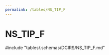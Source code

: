 ```yaml
---
permalink: /tables/NS_TIP_F
---
```

# NS_TIP_F
<!-- SPDX-License-Identifier: MPL-2.0 -->

<!-- ATTENTION : Ne pas supprimer ou modifier la ligne ci-dessous -->
#include "tables/.schemas/DCIRS/NS_TIP_F.md"
<!-- ATTENTION : Ne pas supprimer ou modifier la ligne ci-dessus -->
